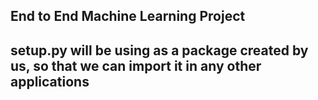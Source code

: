 ## End to End Machine Learning Project 
## setup.py will be  using as a package created by us, so that we can import it in any other applications